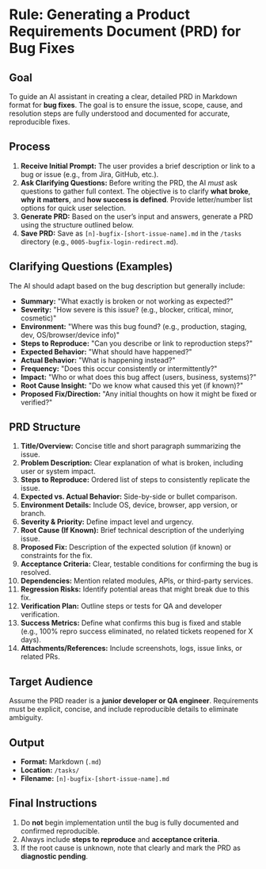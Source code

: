 # Rule: Generating a Product Requirements Document (PRD) for Bug Fixes

## Goal

To guide an AI assistant in creating a clear, detailed PRD in Markdown format for **bug fixes**. The goal is to ensure the issue, scope, cause, and resolution steps are fully understood and documented for accurate, reproducible fixes.

## Process

1. **Receive Initial Prompt:** The user provides a brief description or link to a bug or issue (e.g., from Jira, GitHub, etc.).
2. **Ask Clarifying Questions:** Before writing the PRD, the AI *must* ask questions to gather full context. The objective is to clarify **what broke**, **why it matters**, and **how success is defined**. Provide letter/number list options for quick user selection.
3. **Generate PRD:** Based on the user’s input and answers, generate a PRD using the structure outlined below.
4. **Save PRD:** Save as `[n]-bugfix-[short-issue-name].md` in the `/tasks` directory (e.g., `0005-bugfix-login-redirect.md`).

## Clarifying Questions (Examples)

The AI should adapt based on the bug description but generally include:

* **Summary:** "What exactly is broken or not working as expected?"
* **Severity:** "How severe is this issue? (e.g., blocker, critical, minor, cosmetic)"
* **Environment:** "Where was this bug found? (e.g., production, staging, dev, OS/browser/device info)"
* **Steps to Reproduce:** "Can you describe or link to reproduction steps?"
* **Expected Behavior:** "What should have happened?"
* **Actual Behavior:** "What is happening instead?"
* **Frequency:** "Does this occur consistently or intermittently?"
* **Impact:** "Who or what does this bug affect (users, business, systems)?"
* **Root Cause Insight:** "Do we know what caused this yet (if known)?"
* **Proposed Fix/Direction:** "Any initial thoughts on how it might be fixed or verified?"

## PRD Structure

1. **Title/Overview:** Concise title and short paragraph summarizing the issue.
2. **Problem Description:** Clear explanation of what is broken, including user or system impact.
3. **Steps to Reproduce:** Ordered list of steps to consistently replicate the issue.
4. **Expected vs. Actual Behavior:** Side-by-side or bullet comparison.
5. **Environment Details:** Include OS, device, browser, app version, or branch.
6. **Severity & Priority:** Define impact level and urgency.
7. **Root Cause (If Known):** Brief technical description of the underlying issue.
8. **Proposed Fix:** Description of the expected solution (if known) or constraints for the fix.
9. **Acceptance Criteria:** Clear, testable conditions for confirming the bug is resolved.
10. **Dependencies:** Mention related modules, APIs, or third-party services.
11. **Regression Risks:** Identify potential areas that might break due to this fix.
12. **Verification Plan:** Outline steps or tests for QA and developer verification.
13. **Success Metrics:** Define what confirms this bug is fixed and stable (e.g., 100% repro success eliminated, no related tickets reopened for X days).
14. **Attachments/References:** Include screenshots, logs, issue links, or related PRs.

## Target Audience

Assume the PRD reader is a **junior developer or QA engineer**. Requirements must be explicit, concise, and include reproducible details to eliminate ambiguity.

## Output

* **Format:** Markdown (`.md`)
* **Location:** `/tasks/`
* **Filename:** `[n]-bugfix-[short-issue-name].md`

## Final Instructions

1. Do **not** begin implementation until the bug is fully documented and confirmed reproducible.
2. Always include **steps to reproduce** and **acceptance criteria**.
3. If the root cause is unknown, note that clearly and mark the PRD as **diagnostic pending**.
